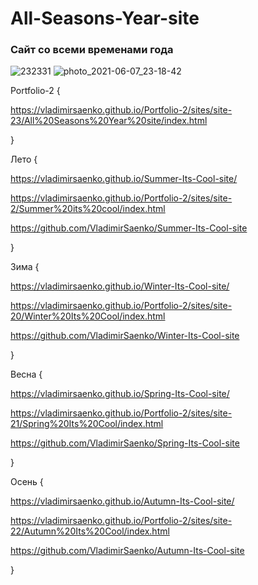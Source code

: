 # All-Seasons-Year-site
 
### Сайт со всеми временами года

![232331](https://user-images.githubusercontent.com/56477695/116581733-50392480-a91d-11eb-908e-4bbd5d410b3f.png)
![photo_2021-06-07_23-18-42](https://user-images.githubusercontent.com/56477695/121087439-1f39f280-c7ed-11eb-8760-4a235df6d04f.jpg)

Portfolio-2 {

https://vladimirsaenko.github.io/Portfolio-2/sites/site-23/All%20Seasons%20Year%20site/index.html

}

Лето {

  https://vladimirsaenko.github.io/Summer-Its-Cool-site/

  https://vladimirsaenko.github.io/Portfolio-2/sites/site-2/Summer%20its%20cool/index.html
  
  https://github.com/VladimirSaenko/Summer-Its-Cool-site
  
}

Зима {

  https://vladimirsaenko.github.io/Winter-Its-Cool-site/
  
  https://vladimirsaenko.github.io/Portfolio-2/sites/site-20/Winter%20Its%20Cool/index.html
  
  https://github.com/VladimirSaenko/Winter-Its-Cool-site
  
}

Весна {

  https://vladimirsaenko.github.io/Spring-Its-Cool-site/
  
  https://vladimirsaenko.github.io/Portfolio-2/sites/site-21/Spring%20Its%20Cool/index.html
  
  https://github.com/VladimirSaenko/Spring-Its-Cool-site 
  
}
  
Осень {

  https://vladimirsaenko.github.io/Autumn-Its-Cool-site/

  https://vladimirsaenko.github.io/Portfolio-2/sites/site-22/Autumn%20Its%20Cool/index.html
  
  https://github.com/VladimirSaenko/Autumn-Its-Cool-site
  
}
